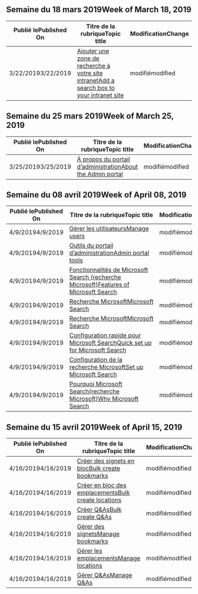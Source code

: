<!-- This file is generated automatically each week. Changes made to this file will be overwritten.-->




## <a name="week-of-march-18-2019"></a><span data-ttu-id="4b986-101">Semaine du 18 mars 2019</span><span class="sxs-lookup"><span data-stu-id="4b986-101">Week of March 18, 2019</span></span>


| <span data-ttu-id="4b986-102">Publié le</span><span class="sxs-lookup"><span data-stu-id="4b986-102">Published On</span></span> |<span data-ttu-id="4b986-103">Titre de la rubrique</span><span class="sxs-lookup"><span data-stu-id="4b986-103">Topic title</span></span> | <span data-ttu-id="4b986-104">Modification</span><span class="sxs-lookup"><span data-stu-id="4b986-104">Change</span></span> |
|------|------------|--------|
| <span data-ttu-id="4b986-105">3/22/2019</span><span class="sxs-lookup"><span data-stu-id="4b986-105">3/22/2019</span></span> | [<span data-ttu-id="4b986-106">Ajouter une zone de recherche à votre site intranet</span><span class="sxs-lookup"><span data-stu-id="4b986-106">Add a search box to your intranet site</span></span>](/MicrosoftSearch/add-a-search-box-to-your-intranet-site) | <span data-ttu-id="4b986-107">modifié</span><span class="sxs-lookup"><span data-stu-id="4b986-107">modified</span></span> |


## <a name="week-of-march-25-2019"></a><span data-ttu-id="4b986-108">Semaine du 25 mars 2019</span><span class="sxs-lookup"><span data-stu-id="4b986-108">Week of March 25, 2019</span></span>


| <span data-ttu-id="4b986-109">Publié le</span><span class="sxs-lookup"><span data-stu-id="4b986-109">Published On</span></span> |<span data-ttu-id="4b986-110">Titre de la rubrique</span><span class="sxs-lookup"><span data-stu-id="4b986-110">Topic title</span></span> | <span data-ttu-id="4b986-111">Modification</span><span class="sxs-lookup"><span data-stu-id="4b986-111">Change</span></span> |
|------|------------|--------|
| <span data-ttu-id="4b986-112">3/25/2019</span><span class="sxs-lookup"><span data-stu-id="4b986-112">3/25/2019</span></span> | [<span data-ttu-id="4b986-113">À propos du portail d’administration</span><span class="sxs-lookup"><span data-stu-id="4b986-113">About the Admin portal</span></span>](/MicrosoftSearch/about-the-admin-portal) | <span data-ttu-id="4b986-114">modifié</span><span class="sxs-lookup"><span data-stu-id="4b986-114">modified</span></span> |


## <a name="week-of-april-08-2019"></a><span data-ttu-id="4b986-115">Semaine du 08 avril 2019</span><span class="sxs-lookup"><span data-stu-id="4b986-115">Week of April 08, 2019</span></span>


| <span data-ttu-id="4b986-116">Publié le</span><span class="sxs-lookup"><span data-stu-id="4b986-116">Published On</span></span> |<span data-ttu-id="4b986-117">Titre de la rubrique</span><span class="sxs-lookup"><span data-stu-id="4b986-117">Topic title</span></span> | <span data-ttu-id="4b986-118">Modification</span><span class="sxs-lookup"><span data-stu-id="4b986-118">Change</span></span> |
|------|------------|--------|
| <span data-ttu-id="4b986-119">4/9/2019</span><span class="sxs-lookup"><span data-stu-id="4b986-119">4/9/2019</span></span> | [<span data-ttu-id="4b986-120">Gérer les utilisateurs</span><span class="sxs-lookup"><span data-stu-id="4b986-120">Manage users</span></span>](/MicrosoftSearch/add-users) | <span data-ttu-id="4b986-121">modifié</span><span class="sxs-lookup"><span data-stu-id="4b986-121">modified</span></span> |
| <span data-ttu-id="4b986-122">4/9/2019</span><span class="sxs-lookup"><span data-stu-id="4b986-122">4/9/2019</span></span> | [<span data-ttu-id="4b986-123">Outils du portail d’administration</span><span class="sxs-lookup"><span data-stu-id="4b986-123">Admin portal tools</span></span>](/MicrosoftSearch/admin-portal-tools) | <span data-ttu-id="4b986-124">modifié</span><span class="sxs-lookup"><span data-stu-id="4b986-124">modified</span></span> |
| <span data-ttu-id="4b986-125">4/9/2019</span><span class="sxs-lookup"><span data-stu-id="4b986-125">4/9/2019</span></span> | [<span data-ttu-id="4b986-126">Fonctionnalités de Microsoft Search (recherche Microsoft)</span><span class="sxs-lookup"><span data-stu-id="4b986-126">Features of Microsoft Search</span></span>](/MicrosoftSearch/features) | <span data-ttu-id="4b986-127">modifié</span><span class="sxs-lookup"><span data-stu-id="4b986-127">modified</span></span> |
| <span data-ttu-id="4b986-128">4/9/2019</span><span class="sxs-lookup"><span data-stu-id="4b986-128">4/9/2019</span></span> | [<span data-ttu-id="4b986-129">Recherche Microsoft</span><span class="sxs-lookup"><span data-stu-id="4b986-129">Microsoft Search</span></span>](/MicrosoftSearch/index) | <span data-ttu-id="4b986-130">modifié</span><span class="sxs-lookup"><span data-stu-id="4b986-130">modified</span></span> |
| <span data-ttu-id="4b986-131">4/9/2019</span><span class="sxs-lookup"><span data-stu-id="4b986-131">4/9/2019</span></span> | [<span data-ttu-id="4b986-132">Recherche Microsoft</span><span class="sxs-lookup"><span data-stu-id="4b986-132">Microsoft Search</span></span>](/MicrosoftSearch/microsoft-search) | <span data-ttu-id="4b986-133">modifié</span><span class="sxs-lookup"><span data-stu-id="4b986-133">modified</span></span> |
| <span data-ttu-id="4b986-134">4/9/2019</span><span class="sxs-lookup"><span data-stu-id="4b986-134">4/9/2019</span></span> | [<span data-ttu-id="4b986-135">Configuration rapide pour Microsoft Search</span><span class="sxs-lookup"><span data-stu-id="4b986-135">Quick set up for Microsoft Search</span></span>](/MicrosoftSearch/quick-set-up) | <span data-ttu-id="4b986-136">modifié</span><span class="sxs-lookup"><span data-stu-id="4b986-136">modified</span></span> |
| <span data-ttu-id="4b986-137">4/9/2019</span><span class="sxs-lookup"><span data-stu-id="4b986-137">4/9/2019</span></span> | [<span data-ttu-id="4b986-138">Configuration de la recherche Microsoft</span><span class="sxs-lookup"><span data-stu-id="4b986-138">Set up Microsoft Search</span></span>](/MicrosoftSearch/set-up-microsoft-search) | <span data-ttu-id="4b986-139">modifié</span><span class="sxs-lookup"><span data-stu-id="4b986-139">modified</span></span> |
| <span data-ttu-id="4b986-140">4/9/2019</span><span class="sxs-lookup"><span data-stu-id="4b986-140">4/9/2019</span></span> | [<span data-ttu-id="4b986-141">Pourquoi Microsoft Search(recherche Microsoft)</span><span class="sxs-lookup"><span data-stu-id="4b986-141">Why Microsoft Search</span></span>](/MicrosoftSearch/why-microsoft-search) | <span data-ttu-id="4b986-142">modifié</span><span class="sxs-lookup"><span data-stu-id="4b986-142">modified</span></span> |


## <a name="week-of-april-15-2019"></a><span data-ttu-id="4b986-143">Semaine du 15 avril 2019</span><span class="sxs-lookup"><span data-stu-id="4b986-143">Week of April 15, 2019</span></span>


| <span data-ttu-id="4b986-144">Publié le</span><span class="sxs-lookup"><span data-stu-id="4b986-144">Published On</span></span> |<span data-ttu-id="4b986-145">Titre de la rubrique</span><span class="sxs-lookup"><span data-stu-id="4b986-145">Topic title</span></span> | <span data-ttu-id="4b986-146">Modification</span><span class="sxs-lookup"><span data-stu-id="4b986-146">Change</span></span> |
|------|------------|--------|
| <span data-ttu-id="4b986-147">4/16/2019</span><span class="sxs-lookup"><span data-stu-id="4b986-147">4/16/2019</span></span> | [<span data-ttu-id="4b986-148">Créer des signets en bloc</span><span class="sxs-lookup"><span data-stu-id="4b986-148">Bulk create bookmarks</span></span>](/MicrosoftSearch/bulk-create-bookmarks) | <span data-ttu-id="4b986-149">modifié</span><span class="sxs-lookup"><span data-stu-id="4b986-149">modified</span></span> |
| <span data-ttu-id="4b986-150">4/16/2019</span><span class="sxs-lookup"><span data-stu-id="4b986-150">4/16/2019</span></span> | [<span data-ttu-id="4b986-151">Créer en bloc des emplacements</span><span class="sxs-lookup"><span data-stu-id="4b986-151">Bulk create locations</span></span>](/MicrosoftSearch/bulk-create-locations) | <span data-ttu-id="4b986-152">modifié</span><span class="sxs-lookup"><span data-stu-id="4b986-152">modified</span></span> |
| <span data-ttu-id="4b986-153">4/16/2019</span><span class="sxs-lookup"><span data-stu-id="4b986-153">4/16/2019</span></span> | [<span data-ttu-id="4b986-154">Créer Q&As</span><span class="sxs-lookup"><span data-stu-id="4b986-154">Bulk create Q&As</span></span>](/MicrosoftSearch/bulk-create-qas) | <span data-ttu-id="4b986-155">modifié</span><span class="sxs-lookup"><span data-stu-id="4b986-155">modified</span></span> |
| <span data-ttu-id="4b986-156">4/16/2019</span><span class="sxs-lookup"><span data-stu-id="4b986-156">4/16/2019</span></span> | [<span data-ttu-id="4b986-157">Gérer des signets</span><span class="sxs-lookup"><span data-stu-id="4b986-157">Manage bookmarks</span></span>](/MicrosoftSearch/manage-bookmarks) | <span data-ttu-id="4b986-158">modifié</span><span class="sxs-lookup"><span data-stu-id="4b986-158">modified</span></span> |
| <span data-ttu-id="4b986-159">4/16/2019</span><span class="sxs-lookup"><span data-stu-id="4b986-159">4/16/2019</span></span> | [<span data-ttu-id="4b986-160">Gérer les emplacements</span><span class="sxs-lookup"><span data-stu-id="4b986-160">Manage locations</span></span>](/MicrosoftSearch/manage-locations) | <span data-ttu-id="4b986-161">modifié</span><span class="sxs-lookup"><span data-stu-id="4b986-161">modified</span></span> |
| <span data-ttu-id="4b986-162">4/16/2019</span><span class="sxs-lookup"><span data-stu-id="4b986-162">4/16/2019</span></span> | [<span data-ttu-id="4b986-163">Gérer Q&As</span><span class="sxs-lookup"><span data-stu-id="4b986-163">Manage Q&As</span></span>](/MicrosoftSearch/manage-qas) | <span data-ttu-id="4b986-164">modifié</span><span class="sxs-lookup"><span data-stu-id="4b986-164">modified</span></span> |
